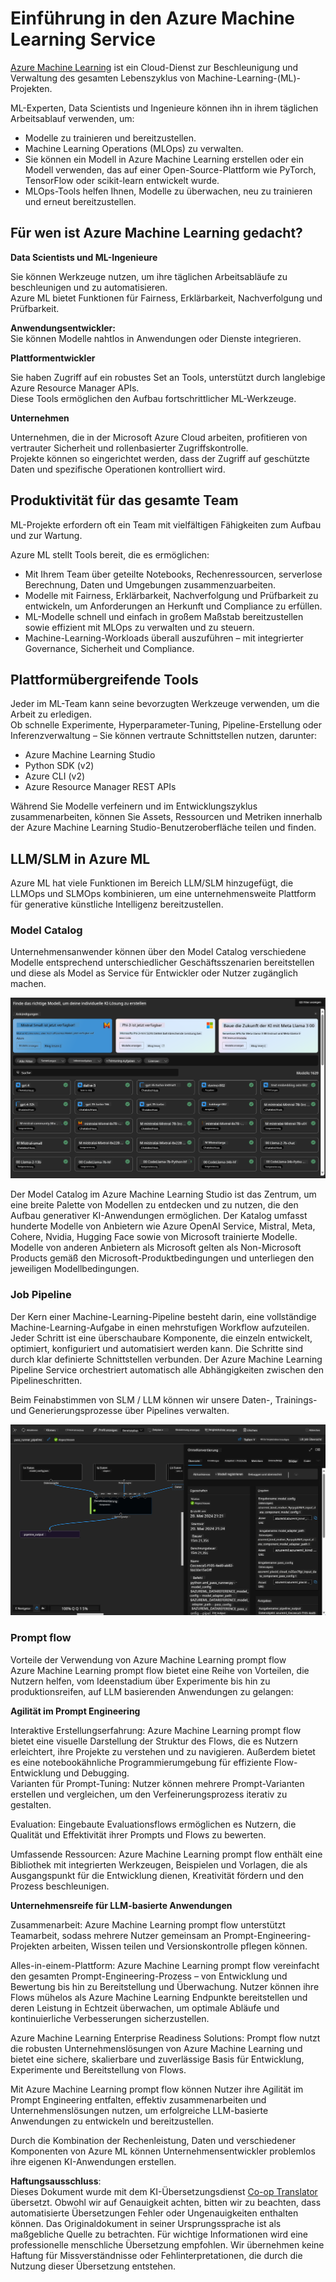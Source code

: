 <!--
CO_OP_TRANSLATOR_METADATA:
{
  "original_hash": "7fe541373802e33568e94e13226d463c",
  "translation_date": "2025-05-07T10:23:52+00:00",
  "source_file": "md/03.FineTuning/Introduce_AzureML.md",
  "language_code": "de"
}
-->
# **Einführung in den Azure Machine Learning Service**

[Azure Machine Learning](https://ml.azure.com?WT.mc_id=aiml-138114-kinfeylo) ist ein Cloud-Dienst zur Beschleunigung und Verwaltung des gesamten Lebenszyklus von Machine-Learning-(ML)-Projekten.

ML-Experten, Data Scientists und Ingenieure können ihn in ihrem täglichen Arbeitsablauf verwenden, um:

- Modelle zu trainieren und bereitzustellen.
- Machine Learning Operations (MLOps) zu verwalten.
- Sie können ein Modell in Azure Machine Learning erstellen oder ein Modell verwenden, das auf einer Open-Source-Plattform wie PyTorch, TensorFlow oder scikit-learn entwickelt wurde.
- MLOps-Tools helfen Ihnen, Modelle zu überwachen, neu zu trainieren und erneut bereitzustellen.

## Für wen ist Azure Machine Learning gedacht?

**Data Scientists und ML-Ingenieure**

Sie können Werkzeuge nutzen, um ihre täglichen Arbeitsabläufe zu beschleunigen und zu automatisieren.  
Azure ML bietet Funktionen für Fairness, Erklärbarkeit, Nachverfolgung und Prüfbarkeit.

**Anwendungsentwickler:**  
Sie können Modelle nahtlos in Anwendungen oder Dienste integrieren.

**Plattformentwickler**

Sie haben Zugriff auf ein robustes Set an Tools, unterstützt durch langlebige Azure Resource Manager APIs.  
Diese Tools ermöglichen den Aufbau fortschrittlicher ML-Werkzeuge.

**Unternehmen**

Unternehmen, die in der Microsoft Azure Cloud arbeiten, profitieren von vertrauter Sicherheit und rollenbasierter Zugriffskontrolle.  
Projekte können so eingerichtet werden, dass der Zugriff auf geschützte Daten und spezifische Operationen kontrolliert wird.

## Produktivität für das gesamte Team  
ML-Projekte erfordern oft ein Team mit vielfältigen Fähigkeiten zum Aufbau und zur Wartung.

Azure ML stellt Tools bereit, die es ermöglichen:  
- Mit Ihrem Team über geteilte Notebooks, Rechenressourcen, serverlose Berechnung, Daten und Umgebungen zusammenzuarbeiten.  
- Modelle mit Fairness, Erklärbarkeit, Nachverfolgung und Prüfbarkeit zu entwickeln, um Anforderungen an Herkunft und Compliance zu erfüllen.  
- ML-Modelle schnell und einfach in großem Maßstab bereitzustellen sowie effizient mit MLOps zu verwalten und zu steuern.  
- Machine-Learning-Workloads überall auszuführen – mit integrierter Governance, Sicherheit und Compliance.

## Plattformübergreifende Tools

Jeder im ML-Team kann seine bevorzugten Werkzeuge verwenden, um die Arbeit zu erledigen.  
Ob schnelle Experimente, Hyperparameter-Tuning, Pipeline-Erstellung oder Inferenzverwaltung – Sie können vertraute Schnittstellen nutzen, darunter:  
- Azure Machine Learning Studio  
- Python SDK (v2)  
- Azure CLI (v2)  
- Azure Resource Manager REST APIs

Während Sie Modelle verfeinern und im Entwicklungszyklus zusammenarbeiten, können Sie Assets, Ressourcen und Metriken innerhalb der Azure Machine Learning Studio-Benutzeroberfläche teilen und finden.

## **LLM/SLM in Azure ML**

Azure ML hat viele Funktionen im Bereich LLM/SLM hinzugefügt, die LLMOps und SLMOps kombinieren, um eine unternehmensweite Plattform für generative künstliche Intelligenz bereitzustellen.

### **Model Catalog**

Unternehmensanwender können über den Model Catalog verschiedene Modelle entsprechend unterschiedlicher Geschäftsszenarien bereitstellen und diese als Model as Service für Entwickler oder Nutzer zugänglich machen.

![models](../../../../translated_images/models.e6c7ff50a51806fd0bfd398477e3db3d5c3dc545cd7308344e448e0b8d8295a1.de.png)

Der Model Catalog im Azure Machine Learning Studio ist das Zentrum, um eine breite Palette von Modellen zu entdecken und zu nutzen, die den Aufbau generativer KI-Anwendungen ermöglichen. Der Katalog umfasst hunderte Modelle von Anbietern wie Azure OpenAI Service, Mistral, Meta, Cohere, Nvidia, Hugging Face sowie von Microsoft trainierte Modelle. Modelle von anderen Anbietern als Microsoft gelten als Non-Microsoft Products gemäß den Microsoft-Produktbedingungen und unterliegen den jeweiligen Modellbedingungen.

### **Job Pipeline**

Der Kern einer Machine-Learning-Pipeline besteht darin, eine vollständige Machine-Learning-Aufgabe in einen mehrstufigen Workflow aufzuteilen. Jeder Schritt ist eine überschaubare Komponente, die einzeln entwickelt, optimiert, konfiguriert und automatisiert werden kann. Die Schritte sind durch klar definierte Schnittstellen verbunden. Der Azure Machine Learning Pipeline Service orchestriert automatisch alle Abhängigkeiten zwischen den Pipelineschritten.

Beim Feinabstimmen von SLM / LLM können wir unsere Daten-, Trainings- und Generierungsprozesse über Pipelines verwalten.

![finetuning](../../../../translated_images/finetuning.6559da198851fa523d94d6f0b9f271fa6e1bbac13db0024ebda43cb5348a4633.de.png)

### **Prompt flow**

Vorteile der Verwendung von Azure Machine Learning prompt flow  
Azure Machine Learning prompt flow bietet eine Reihe von Vorteilen, die Nutzern helfen, vom Ideenstadium über Experimente bis hin zu produktionsreifen, auf LLM basierenden Anwendungen zu gelangen:

**Agilität im Prompt Engineering**

Interaktive Erstellungserfahrung: Azure Machine Learning prompt flow bietet eine visuelle Darstellung der Struktur des Flows, die es Nutzern erleichtert, ihre Projekte zu verstehen und zu navigieren. Außerdem bietet es eine notebookähnliche Programmierumgebung für effiziente Flow-Entwicklung und Debugging.  
Varianten für Prompt-Tuning: Nutzer können mehrere Prompt-Varianten erstellen und vergleichen, um den Verfeinerungsprozess iterativ zu gestalten.

Evaluation: Eingebaute Evaluationsflows ermöglichen es Nutzern, die Qualität und Effektivität ihrer Prompts und Flows zu bewerten.

Umfassende Ressourcen: Azure Machine Learning prompt flow enthält eine Bibliothek mit integrierten Werkzeugen, Beispielen und Vorlagen, die als Ausgangspunkt für die Entwicklung dienen, Kreativität fördern und den Prozess beschleunigen.

**Unternehmensreife für LLM-basierte Anwendungen**

Zusammenarbeit: Azure Machine Learning prompt flow unterstützt Teamarbeit, sodass mehrere Nutzer gemeinsam an Prompt-Engineering-Projekten arbeiten, Wissen teilen und Versionskontrolle pflegen können.

Alles-in-einem-Plattform: Azure Machine Learning prompt flow vereinfacht den gesamten Prompt-Engineering-Prozess – von Entwicklung und Bewertung bis hin zu Bereitstellung und Überwachung. Nutzer können ihre Flows mühelos als Azure Machine Learning Endpunkte bereitstellen und deren Leistung in Echtzeit überwachen, um optimale Abläufe und kontinuierliche Verbesserungen sicherzustellen.

Azure Machine Learning Enterprise Readiness Solutions: Prompt flow nutzt die robusten Unternehmenslösungen von Azure Machine Learning und bietet eine sichere, skalierbare und zuverlässige Basis für Entwicklung, Experimente und Bereitstellung von Flows.

Mit Azure Machine Learning prompt flow können Nutzer ihre Agilität im Prompt Engineering entfalten, effektiv zusammenarbeiten und Unternehmenslösungen nutzen, um erfolgreiche LLM-basierte Anwendungen zu entwickeln und bereitzustellen.

Durch die Kombination der Rechenleistung, Daten und verschiedener Komponenten von Azure ML können Unternehmensentwickler problemlos ihre eigenen KI-Anwendungen erstellen.

**Haftungsausschluss**:  
Dieses Dokument wurde mit dem KI-Übersetzungsdienst [Co-op Translator](https://github.com/Azure/co-op-translator) übersetzt. Obwohl wir auf Genauigkeit achten, bitten wir zu beachten, dass automatisierte Übersetzungen Fehler oder Ungenauigkeiten enthalten können. Das Originaldokument in seiner Ursprungssprache ist als maßgebliche Quelle zu betrachten. Für wichtige Informationen wird eine professionelle menschliche Übersetzung empfohlen. Wir übernehmen keine Haftung für Missverständnisse oder Fehlinterpretationen, die durch die Nutzung dieser Übersetzung entstehen.
